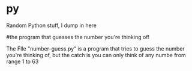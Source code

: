 # py
Random Python stuff, I dump in here


#the program that guesses the number you're thinking of!

The FIle "number-guess.py" is a program that tries to guess the number you're thinking of, but the catch is you can only think of any numbe from range 1 to 63
